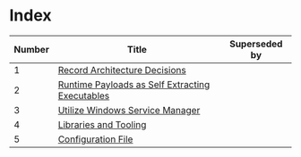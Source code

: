 # Index

| Number | Title | Superseded by |
| ------ | ----- | ------------- |
| 1 | [Record Architecture Decisions](./0001-record-architecture-decisions.md)| |
| 2 | [Runtime Payloads as Self Extracting Executables](./0002-runtime-payloads-as-self-extracting-executables.md)| |
| 3 | [Utilize Windows Service Manager](./0003-utilize-windows-service-manager.md)| |
| 4 | [Libraries and Tooling](./0004-libraries-and-tooling.md)| |
| 5 | [Configuration File](./0005-configuration-file.md)| |
